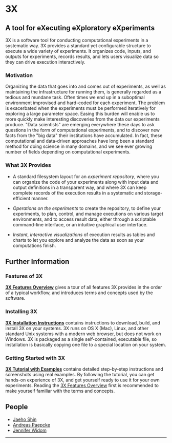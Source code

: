 # <i class="icon-beaker"></i> 3X

## A tool for eXecuting eXploratory eXperiments
<span class="sans-serif">3X</span> is a software tool for conducting computational experiments in a systematic way.
<span class="sans-serif">3X</span> provides a standard yet configurable structure to execute a wide variety of experiments.
It organizes code, inputs, and outputs for experiments, records results, and lets users visualize data so they can drive execution interactively.

### Motivation
Organizing the data that goes into and comes out of experiments, as well as maintaining the infrastructure for running them, is generally regarded as a tedious and mundane task.
Often times we end up in a suboptimal environment improvised and hard-coded for each experiment.
The problem is exacerbated when the experiments must be performed iteratively for exploring a large parameter space.
Easing this burden will enable us to more quickly make interesting discoveries from the data our experiments produce.
"Data scientists" are emerging everywhere these days to ask questions in the form of computational experiments, and to discover new facts from the "big data" their institutions have accumulated.
In fact, these computational and data-driven approaches have long been a standard method for doing science in many domains, and we see ever growing number of fields depending on computational experiments.

### What 3X Provides
* A standard filesystem layout for an *experiment repository*, where you can organize the code of your experiments along with input data and output definitions in a transparent way, and where <span class="sans-serif">3X</span> can keep complete records of the execution results in a systematic and storage-efficient manner.

* *Operations on the experiments* to create the repository, to define your experiments, to plan, control, and manage executions on various target environments, and to access result data, either through a scriptable command-line interface, or an intuitive graphical user interface.

* *Instant, interactive visualizations* of execution results as tables and charts to let you explore and analyze the data as soon as your computations finish.



## Further Information

### Features of 3X
<span class="sans-serif">**[3X Features Overview][]**</span> gives a tour of all features <span class="sans-serif">3X</span> provides in the order of a typical workflow, and introduces terms and concepts used by the software.

### Installing 3X
<span class="sans-serif">**[3X Installation Instructions][]**</span> contains instructions to download, build, and install <span class="sans-serif">3X</span> on your systems.
<span class="sans-serif">3X</span> runs on OS X (Mac), Linux, and other standard Unix systems with a modern web browser, but does not work on Windows.
<span class="sans-serif">3X</span> is packaged as a single self-contained, executable file, so installation is basically copying one file to a special location on your system.

### Getting Started with 3X
<span class="sans-serif">**[3X Tutorial with Examples][]**</span> contains detailed step-by-step instructions and screenshots using real examples.
By following the tutorial, you can get hands-on experience of <span class="sans-serif">3X</span>, and get yourself ready to use it for your own experiments.
Reading the <span class="sans-serif">[3X Features Overview][]</span> first is recommended to make yourself familiar with the terms and concepts.



## People
* [Jaeho Shin][netj]
* [Andreas Paepcke][Paepcke]
* [Jennifer Widom][Widom]


<!--
## Papers / Talks
-->

----

[3X Features Overview]: docs/features/
[3X Installation Instructions]: docs/install/
[3X Tutorial with Examples]: docs/tutorial/

[netj]: http://cs.stanford.edu/~netj/
[paepcke]: http://infolab.stanford.edu/~paepcke/
[widom]: http://infolab.stanford.edu/~widom/



<link rel="stylesheet" type="text/css" href="http://netdna.bootstrapcdn.com/font-awesome/3.0.2/css/font-awesome.css">
